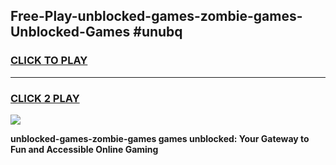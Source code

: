 
## Free-Play-unblocked-games-zombie-games-Unblocked-Games #unubq
<h3>
<a href="https://news.freeplayer.one?title=unblocked-games-zombie-games&ref=8M">CLICK TO PLAY</a></h3>
<hr>

<h3>
<a href="https://news.freeplayer.one?title=unblocked-games-zombie-games&ref=8M">CLICK 2 PLAY</a>
  
</h3>

<a href="https://news.freeplayer.one?title=unblocked-games-zombie-games&ref=8M"><img src="https://clearcache.store/games.png"></a>


**unblocked-games-zombie-games games unblocked: Your Gateway to Fun and Accessible Online Gaming**
